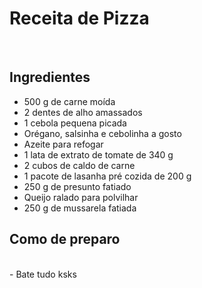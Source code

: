 # Receita de Pizza
<br>

## Ingredientes 
- 500 g de carne moída<br>
- 2 dentes de alho amassados<br>
- 1 cebola pequena picada<br>
- Orégano, salsinha e cebolinha a gosto<br>
- Azeite para refogar<br>
- 1 lata de extrato de tomate de 340 g<br>
- 2 cubos de caldo de carne<br>
- 1 pacote de lasanha pré cozida de 200 g<br>
- 250 g de presunto fatiado<br>
- Queijo ralado para polvilhar<br>
- 250 g de mussarela fatiada<br>

## Como de preparo 
<br>
- Bate tudo ksks <br>
